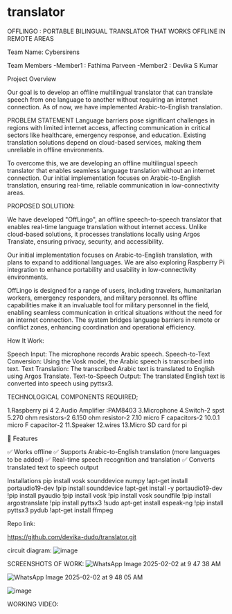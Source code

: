 # translator
OFFLINGO : PORTABLE BILINGUAL TRANSLATOR THAT WORKS OFFLINE IN REMOTE AREAS

Team Name: Cybersirens

Team Members
-Member1 : Fathima Parveen
-Member2 : Devika S Kumar

Project Overview

Our goal is to develop an offline multilingual translator that can translate speech from one language to another without requiring an internet connection. As of now, we have implemented Arabic-to-English translation.

PROBLEM STATEMENT
Language barriers pose significant challenges in regions with limited internet access, affecting communication in critical sectors like healthcare, emergency response, and education. Existing translation solutions depend on cloud-based services, making them unreliable in offline environments.

To overcome this, we are developing an offline multilingual speech translator that enables seamless language translation without an internet connection. Our initial implementation focuses on Arabic-to-English translation, ensuring real-time, reliable communication in low-connectivity areas.


PROPOSED SOLUTION:

We have developed "OffLingo", an offline speech-to-speech translator that enables real-time language translation without internet access. Unlike cloud-based solutions, it processes translations locally using Argos Translate, ensuring privacy, security, and accessibility.  

Our initial implementation focuses on Arabic-to-English translation, with plans to expand to additional languages. We are also exploring Raspberry Pi integration to enhance portability and usability in low-connectivity environments.  

OffLingo is designed for a range of users, including travelers, humanitarian workers, emergency responders, and military personnel. Its offline capabilities make it an invaluable tool for military personnel in the field, enabling seamless communication in critical situations without the need for an internet connection. The system bridges language barriers in remote or conflict zones, enhancing coordination and operational efficiency.


 How It Work:

Speech Input: The microphone records Arabic speech.
Speech-to-Text Conversion: Using the Vosk model, the Arabic speech is transcribed into text.
Text Translation: The transcribed Arabic text is translated to English using Argos Translate.
Text-to-Speech Output: The translated English text is converted into speech using pyttsx3.

TECHNOLOGICAL COMPONENTS REQUIRED;

1.Raspberry pi 4
2.Audio Amplifier :PAM8403
3.Microphone
4.Switch-2 spst 
5.270 ohm resistors-2
6.150 ohm resistor-2
7.10 micro F capacitors-2
10.0.1 micro F capacitor-2
11.Speaker
12.wires
13.Micro SD card for pi


📌 Features

✅ Works offline
✅ Supports Arabic-to-English translation (more languages to be added)
✅ Real-time speech recognition and translation
✅ Converts translated text to speech output

Installations
pip install vosk sounddevice numpy
!apt-get install portaudio19-dev
!pip install sounddevice
!apt-get install -y portaudio19-dev
!pip install pyaudio
!pip install vosk
!pip install vosk soundfile
!pip install argostranslate
!pip install pyttsx3
!sudo apt-get install espeak-ng
!pip install pyttsx3 pydub
!apt-get install ffmpeg

Repo link:

https://github.com/devika-dudo/translator.git

circuit diagram:
![image](https://github.com/user-attachments/assets/d6657d0d-a7e0-4d16-818e-7544374aaddb)

SCREENSHOTS OF WORK:
![WhatsApp Image 2025-02-02 at 9 47 38 AM](https://github.com/user-attachments/assets/5271394e-cda2-4044-820c-ded773d53ec0)

![WhatsApp Image 2025-02-02 at 9 48 05 AM](https://github.com/user-attachments/assets/f0a8c2e2-be4b-4a15-82a8-1705d05d035c)

![image](https://github.com/user-attachments/assets/05b1f0e4-d865-47a3-b8e5-b13cf1a5b38b)

WORKING VIDEO:
